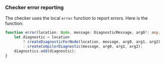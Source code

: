 ### Checker error reporting
The checker uses the local `error` function to report errors. Here is the function:

```typescript
function error(location: Node, message: DiagnosticMessage, arg0?: any, arg1?: any, arg2?: any): void {
    let diagnostic = location
        ? createDiagnosticForNode(location, message, arg0, arg1, arg2)
        : createCompilerDiagnostic(message, arg0, arg1, arg2);
    diagnostics.add(diagnostic);
}
```
